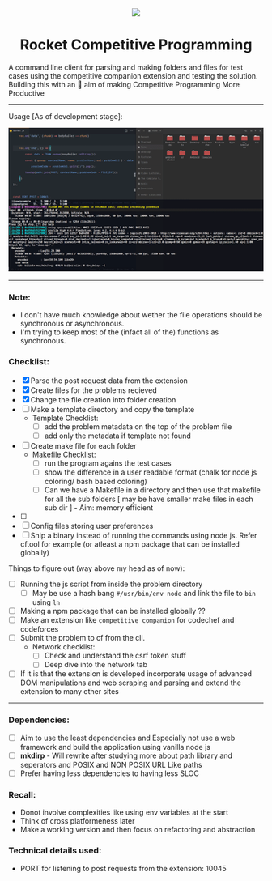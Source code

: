 <p align="center"><img src="https://media0.giphy.com/media/f6hnhHkks8bk4jwjh3/giphy.gif" align="center" width="200"></p>
<h1 align="center">Rocket Competitive Programming</h1>

A command line client for parsing and making folders and files for test cases using the competitive companion extension and testing the solution. Building this with an 🎯 aim of making Competitive Programming More Productive

---------------
Usage [As of development stage]:

<img src="./assets/demo.gif">

---------------

### Note:
- I don't have much knowledge about wether the file operations should be synchronous or asynchronous.
- I'm trying to keep most of the (infact all of the) functions as synchronous.

### Checklist:
- [x] Parse the post request data from the extension
- [x] Create files for the problems recieved
- [x] Change the file creation into folder creation
- [ ] Make a template directory and copy the template
    - Template Checklist:
        - [ ] add the problem metadata on the top of the problem file
        - [ ] add only the metadata if template not found
- [ ] Create make file for each folder
    - Makefile Checklist:
        - [ ] run the program agains the test cases 
        - [ ] show the difference in a user readable format (chalk for node js coloring/ bash based coloring)
        - [ ] Can we have a Makefile in a directory and then use that makefile for all the sub folders [ may be have smaller make files in each sub dir ] - Aim: memory efficient
- [ ] 
- [ ] Config files storing user preferences
- [ ] Ship a binary instead of running the commands using node js. Refer cftool for example (or atleast a npm package that can be installed globally)

Things to figure out (way above my head as of now):
- [ ] Running the js script from inside the problem directory
	- [ ] May be use a hash bang `#/usr/bin/env node` and link the file to `bin` using `ln`
- [ ] Making a npm package that can be installed globally ??
- [ ] Make an extension like `competitive companion` for codechef and codeforces
- [ ] Submit the problem to cf from the cli. 
    - Network checklist:
        - [ ] Check and understand the csrf token stuff
        - [ ] Deep dive into the network tab
- [ ] If it is that the extension is developed incorporate usage of advanced DOM manipulations and web scraping and parsing and extend the extension to many other sites

--------------------
### Dependencies:
- [ ] Aim to use the least dependencies and Especially not use a web framework and build the application using vanilla node js
- [ ] **mkdirp** - Will rewrite after studying more about path library and seperators and POSIX and NON POSIX URL Like paths
- [ ] Prefer having less dependencies to having less SLOC

### Recall:
- Donot involve complexities like using env variables at the start
- Think of cross platformeness later
- Make a working version and then focus on refactoring and abstraction

### Technical details used:
- PORT for listening to post requests from the extension: 10045
